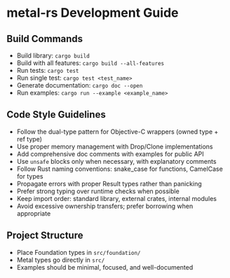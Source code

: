 # metal-rs Development Guide

## Build Commands
- Build library: `cargo build`
- Build with all features: `cargo build --all-features`
- Run tests: `cargo test`
- Run single test: `cargo test <test_name>`
- Generate documentation: `cargo doc --open`
- Run examples: `cargo run --example <example_name>`

## Code Style Guidelines
- Follow the dual-type pattern for Objective-C wrappers (owned type + ref type)
- Use proper memory management with Drop/Clone implementations
- Add comprehensive doc comments with examples for public API
- Use `unsafe` blocks only when necessary, with explanatory comments
- Follow Rust naming conventions: snake_case for functions, CamelCase for types
- Propagate errors with proper Result types rather than panicking
- Prefer strong typing over runtime checks when possible
- Keep import order: standard library, external crates, internal modules
- Avoid excessive ownership transfers; prefer borrowing when appropriate

## Project Structure
- Place Foundation types in `src/foundation/`
- Metal types go directly in `src/`
- Examples should be minimal, focused, and well-documented